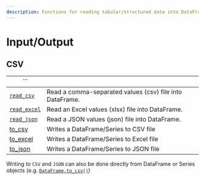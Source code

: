```yaml
---
description: Functions for reading tabular/structured data into DataFrame/Series Objects
---
```


# Input/Output

## CSV

| \`\`                                |                                                          |
| ----------------------------------- | -------------------------------------------------------- |
| [`read_csv`](danfo.read_csv.md)     | Read a comma-separated values (csv) file into DataFrame. |
| [`read_excel`](danfo.read_excel.md) | Read an Excel values (xlsx) file into DataFrame.         |
| [`read_json`](danfo.read_json.md)   | Read a JSON values (json) file into DataFrame.           |
| [to_csv](danfo.to_csv.md)           | Writes a DataFrame/Series to CSV file                    |
| [to_excel](danfo.to_excel.md)       | Writes a DataFrame/Series to Excel file                  |
| [to_json](danfo.to_json.md)         | Writes a DataFrame/Series to JSON file                   |

Writing to `CSV` and `JSON` can also be done directly from DataFrame or Series objects (e.g. [`DataFrame.to_csv()`](../dataframe/dataframe.to_csv.md))
